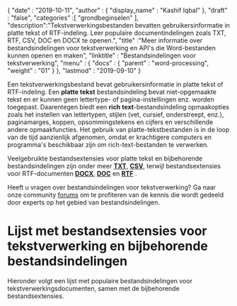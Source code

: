 {
  "date" : "2019-10-11",
  "author" : {
    "display_name" : "Kashif Iqbal"
},
  "draft" : "false",
  "categories" :[ "grondbeginselen" ],
  "description":"Tekstverwerkingsbestanden bevatten gebruikersinformatie in platte tekst of RTF-indeling. Leer populaire documentindelingen zoals TXT, RTF, CSV, DOC en DOCX te openen.",
  "title" :"Meer informatie over bestandsindelingen voor tekstverwerking en API's die Word-bestanden kunnen openen en maken",
  "linktitle" : "Bestandsindelingen voor tekstverwerking",
  "menu" : {
    "docs" : {
      "parent" : "word-processing",
      "weight" : "01"
}
},
  "lastmod" : "2019-09-10"
}


Een tekstverwerkingsbestand bevat gebruikersinformatie in platte tekst of RTF-indeling. Een **platte tekst** bestandsindeling bevat niet-opgemaakte tekst en er kunnen geen lettertype- of pagina-instellingen enz. worden toegepast. Daarentegen biedt een **rich text**-bestandsindeling opmaakopties zoals het instellen van lettertypen, stijlen (vet, cursief, onderstreept, enz.), paginamarges, koppen, opsommingstekens en cijfers en verschillende andere opmaakfuncties. Het gebruik van platte-tekstbestanden is in de loop van de tijd aanzienlijk afgenomen, omdat er krachtigere computers en programma's beschikbaar zijn om rich-text-bestanden te verwerken.

Veelgebruikte bestandsextensies voor platte tekst en bijbehorende bestandsindelingen zijn onder meer **[TXT](/nl/word-processing/txt/)**, **[CSV](/nl/spreadsheet/csv/)**, terwijl bestandsextensies voor RTF-documenten **[DOCX](/nl/word-processing/docx/)**, **[DOC](/nl/word-processing/doc/)** en **[RTF](/nl/word-processing/rtf/)** .

Heeft u vragen over bestandsindelingen voor tekstverwerking? Ga naar onze community [forums](https://forum.fileformat.com/c/word-processing/5) om te profiteren van de kennis die wordt gedeeld door experts op het gebied van bestandsindelingen.

# Lijst met bestandsextensies voor tekstverwerking en bijbehorende bestandsindelingen

Hieronder volgt een lijst met populaire bestandsindelingen voor tekstverwerkingsdocumenten, samen met de bijbehorende bestandsextensies.

